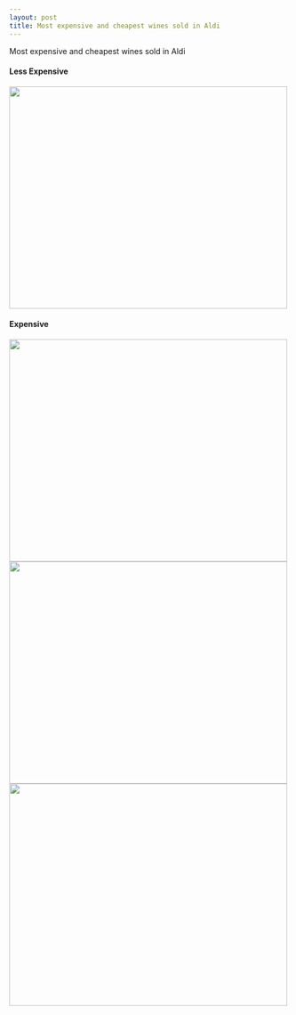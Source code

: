 ```yaml
---
layout: post
title: Most expensive and cheapest wines sold in Aldi
---
```


Most expensive and cheapest wines sold in Aldi

<H4>Less Expensive</H4>

<img src="{{ site.baseurl }}/images/winking owl sauvignon blanc.jpg" class="responsive" width="500" height="400" />


<H4>Expensive</H4>

<img src="{{ site.baseurl }}/images/Vve Monsigny Champagne Rose.jpg" class="responsive" width="500" height="400" />


<img src="{{ site.baseurl }}/images/30 Miles Cabernet Sauvignon2.jpg" class="responsive" width="500" height="400" />


<img src="{{ site.baseurl }}/images/30 Miles Cabernet Sauvignon1.jpg" class="responsive" width="500" height="400" />

